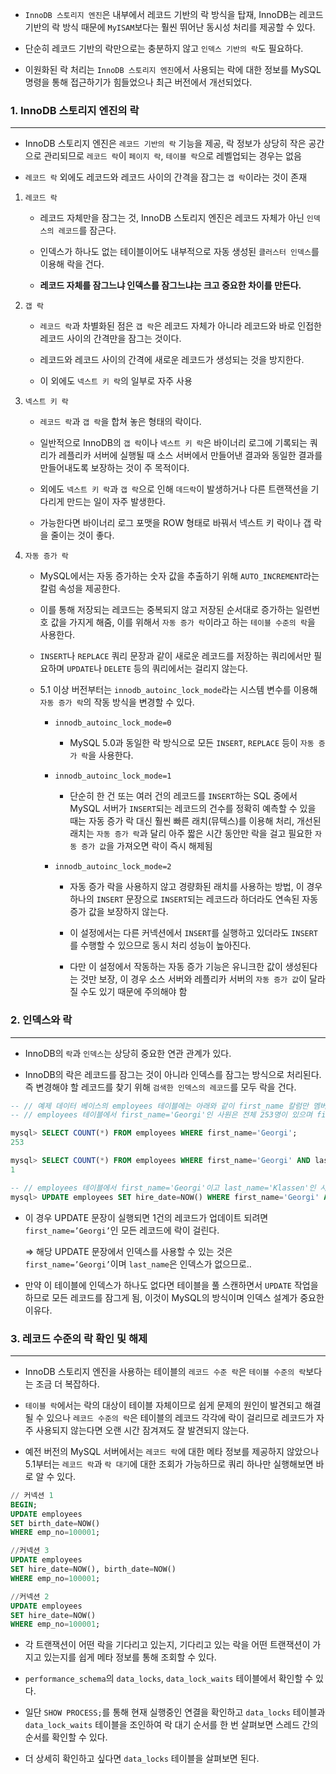 - `InnoDB 스토리지 엔진`은 내부에서 레코드 기반의 락 방식을 탑재, InnoDB는 레코드 기반의 락 방식 때문에 `MyISAM`보다는 훨씬 뛰어난 동시성 처리를 제공할 수 있다.

- 단순히 레코드 기반의 락만으로는 충분하지 않고 `인덱스 기반의 락`도 필요하다.

- 이원화된 락 처리는 `InnoDB 스토리지 엔진`에서 사용되는 락에 대한 정보를 MySQL 명령을 통해 접근하기가 힘들었으나 최근 버전에서 개선되었다.

### 1. InnoDB 스토리지 엔진의 락

---

- InnoDB 스토리지 엔진은 `레코드 기반의 락` 기능을 제공, 락 정보가 상당히 작은 공간으로 관리되므로 `레코드 락`이 `페이지 락`, `테이블 락`으로 레벨업되는 경우는 없음

- `레코드 락` 외에도 레코드와 레코드 사이의 간격을 잠그는 `갭 락`이라는 것이 존재

1. `레코드 락`

    - 레코드 자체만을 잠그는 것, InnoDB 스토리지 엔진은 레코드 자체가 아닌 `인덱스의 레코드`를 잠근다.

    - 인덱스가 하나도 없는 테이블이어도 내부적으로 자동 생성된 `클러스터 인덱스`를 이용해 락을 건다.

    - **레코드 자체를 잠그느냐 인덱스를 잠그느냐는 크고 중요한 차이를 만든다.**

2. `갭 락`

    - `레코드 락`과 차별화된 점은 `갭 락`은 레코드 자체가 아니라 레코드와 바로 인접한 레코드 사이의 간격만을 잠그는 것이다.

    - 레코드와 레코드 사이의 간격에 새로운 레코드가 생성되는 것을 방지한다.

    - 이 외에도 `넥스트 키 락`의 일부로 자주 사용

3. `넥스트 키 락`

    - `레코드 락`과 `갭 락`을 합쳐 놓은 형태의 락이다.

    - 일반적으로 InnoDB의 `갭 락`이나 `넥스트 키 락`은 바이너리 로그에 기록되는 쿼리가 레플리카 서버에 실행될 때 소스 서버에서 만들어낸 결과와 동일한 결과를 만들어내도록 보장하는 것이 주 목적이다.

    - 외에도 `넥스트 키 락`과 `갭 락`으로 인해 `데드락`이 발생하거나 다른 트랜잭션을 기다리게 만드는 일이 자주 발생한다.

    - 가능한다면 바이너리 로그 포맷을 ROW 형태로 바꿔서 넥스트 키 락이나 갭 락을 줄이는 것이 좋다.

4. `자동 증가 락`

    - MySQL에서는 자동 증가하는 숫자 값을 추출하기 위해 `AUTO_INCREMENT`라는 칼럼 속성을 제공한다.

    - 이를 통해 저장되는 레코드는 중복되지 않고 저장된 순서대로 증가하는 일련번호 값을 가지게 해줌, 이를 위해서 `자동 증가 락`이라고 하는 `테이블 수준의 락`을 사용한다.

    - `INSERT`나 `REPLACE` 쿼리 문장과 같이 새로운 레코드를 저장하는 쿼리에서만 필요하며 `UPDATE`나 `DELETE` 등의 쿼리에서는 걸리지 않는다.

    - 5.1 이상 버전부터는 `innodb_autoinc_lock_mode`라는 시스템 변수를 이용해 `자동 증가 락`의 작동 방식을 변경할 수 있다.

        - `innodb_autoinc_lock_mode=0`

            - MySQL 5.0과 동일한 락 방식으로 모든 `INSERT`, `REPLACE` 등이 `자동 증가 락`을 사용한다.

        - `innodb_autoinc_lock_mode=1`

            - 단순히 한 건 또는 여러 건의 레코드를 `INSERT`하는 SQL 중에서 MySQL 서버가 `INSERT`되는 레코드의 건수를 정확히 예측할 수 있을 때는 자동 증가 락 대신 훨씬 빠른
              래치(뮤텍스)를 이용해 처리, 개선된 래치는 `자동 증가 락`과 달리 아주 짧은 시간 동안만 락을 걸고 필요한 `자동 증가 값`을 가져오면 락이 즉시 해제됨

        - `innodb_autoinc_lock_mode=2`

            - 자동 증가 락을 사용하지 않고 경량화된 래치를 사용하는 방법, 이 경우 하나의 `INSERT` 문장으로 `INSERT`되는 레코드라 하더라도 연속된 자동 증가 값을 보장하지 않는다.

            - 이 설정에서는 다른 커넥션에서 `INSERT`를 실행하고 있더라도 `INSERT`를 수행할 수 있으므로 동시 처리 성능이 높아진다.

            - 다만 이 설정에서 작동하는 자동 증가 기능은 유니크한 값이 생성된다는 것만 보장, 이 경우 소스 서버와 레플리카 서버의 `자동 증가 값`이 달라질 수도 있기 때문에 주의해야 함

### 2. 인덱스와 락

---

- InnoDB의 `락`과 `인덱스`는 상당히 중요한 연관 관계가 있다.

- InnoDB의 락은 레코드를 잠그는 것이 아니라 인덱스를 잠그는 방식으로 처리된다. 즉 변경해야 할 레코드를 찾기 위해 `검색한 인덱스의 레코드`를 모두 락을 건다.

```sql
-- // 예제 데이터 베이스의 employees 테이블에는 아래와 같이 first_name 칼럼만 멤버로 담긴 ix_firstname이라는 인덱스가 준비되어 있음 KEY ix_firstname (first_name)
-- // employees 테이블에서 first_name='Georgi'인 사원은 전체 253명이 있으며 first_name='Georgi'이고 last_name='Klassen'인 사원은 딱 한 명만 있는 것을 아래 쿼리로 확인할 수 있다.

mysql> SELECT COUNT(*) FROM employees WHERE first_name='Georgi';
253

mysql> SELECT COUNT(*) FROM employees WHERE first_name='Georgi' AND last_name='Klassen';
1

-- // employees 테이블에서 first_name='Georgi'이고 last_name='Klassen'인 사원의 입사 일자를 오늘로 변경하는 쿼리를 작성
mysql> UPDATE employees SET hire_date=NOW() WHERE first_name='Georgi' AND last_name='Klassen';
```

- 이 경우 UPDATE 문장이 실행되면 1건의 레코드가 업데이트 되려면 `first_name=’Georgi’`인 모든 레코드에 락이 걸린다.

  ⇒ 해당 UPDATE 문장에서 인덱스를 사용할 수 있는 것은 `first_name=’Georgi’`이며 `last_name`은 인덱스가 없으므로..

- 만약 이 테이블에 인덱스가 하나도 없다면 테이블을 풀 스캔하면서 `UPDATE` 작업을 하므로 모든 레코드를 잠그게 됨, 이것이 MySQL의 방식이며 인덱스 설계가 중요한 이유다.

### 3. 레코드 수준의 락 확인 및 해제

---

- InnoDB 스토리지 엔진을 사용하는 테이블의 `레코드 수준 락`은 `테이블 수준의 락`보다는 조금 더 복잡하다.

- `테이블 락`에서는 락의 대상이 테이블 자체이므로 쉽게 문제의 원인이 발견되고 해결될 수 있으나 `레코드 수준의 락`은 테이블의 레코드 각각에 락이 걸리므로 레코드가 자주 사용되지 않는다면 오랜 시간 잠겨져도 잘
  발견되지 않는다.

- 예전 버전의 MySQL 서버에서는 `레코드 락`에 대한 메타 정보를 제공하지 않았으나 5.1부터는 `레코드 락`과 `락 대기`에 대한 조회가 가능하므로 쿼리 하나만 실행해보면 바로 알 수 있다.

```sql
// 커넥션 1
BEGIN;
UPDATE employees
SET birth_date=NOW() 
WHERE emp_no=100001;
```

```sql
//커넥션 3
UPDATE employees
SET hire_date=NOW(), birth_date=NOW() 
WHERE emp_no=100001;
```

```sql
//커넥션 2
UPDATE employees
SET hire_date=NOW() 
WHERE emp_no=100001;
```

- 각 트랜잭션이 어떤 락을 기다리고 있는지, 기다리고 있는 락을 어떤 트랜잭션이 가지고 있는지를 쉽게 메타 정보를 통해 조회할 수 있다.

- `performance_schema`의 `data_locks`, `data_lock_waits` 테이블에서 확인할 수 있다.

- 일단 `SHOW PROCESS;`를 통해 현재 실행중인 연결을 확인하고 `data_locks` 테이블과 `data_lock_waits` 테이블을 조인하여 락 대기 순서를 한 번 살펴보면 스레드 간의 순서를 확인할
  수 있다.

- 더 상세히 확인하고 싶다면 `data_locks` 테이블을 살펴보면 된다.